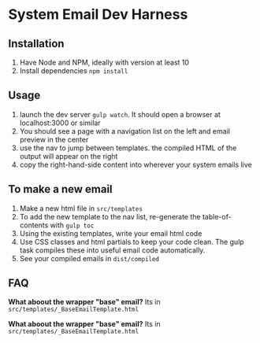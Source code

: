 # System Email Dev Harness

## Installation
1. Have Node and NPM, ideally with version at least 10
2. Install dependencies `npm install`

## Usage
1. launch the dev server `gulp watch`. It should open a browser at localhost:3000 or similar
2. You should see a page with a navigation list on the left and email preview in the center
3. use the nav to jump between templates. the compiled HTML of the output will appear on the right
4. copy the right-hand-side content into wherever your system emails live

## To make a new email
1. Make a new html file in `src/templates`
2. To add the new template to the nav list, re-generate the table-of-contents with `gulp toc`
3. Using the existing templates, write your email html code
4. Use CSS classes and html partials to keep your code clean. The gulp task compiles these into useful email code automatically.
5. See your compiled emails in `dist/compiled`

## FAQ

**What aboout the wrapper "base" email?**
Its in `src/templates/_BaseEmailTemplate.html`

**What aboout the wrapper "base" email?**
Its in `src/templates/_BaseEmailTemplate.html`
